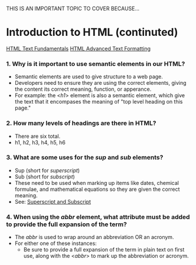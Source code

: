 THIS IS AN IMPORTANT TOPIC TO COVER BECAUSE...


# Introduction to HTML (continuted)
[HTML Text Fundamentals](https://developer.mozilla.org/en-US/docs/Learn/HTML/Introduction_to_HTML/HTML_text_fundamentals)
[HTML Advanced Text Formatting](https://developer.mozilla.org/en-US/docs/Learn/HTML/Introduction_to_HTML/Advanced_text_formatting)
### 1. Why is it important to use semantic elements in our HTML?
- Semantic elements are used to give structure to a web page.
- Developers need to ensure they are using the correct elements, giving the content its correct meaning, function, or apperance.
- For example: the <*h1*> element is also a semantic element, which give the text that it encompases the meaning of "top level heading on this page."

### 2. How many levels of headings are there in HTML?
- There are six total.
- h1, h2, h3, h4, h5, h6


### 3. What are some uses for the *sup* and *sub* elements?
- Sup (short for *superscript*)
- Sub (short for *subscript*)
- These need to be used when marking up items like dates, chemical formulae, and mathematical equations so they are given the correct meaning. 
- See: [Superscript and Subscript](https://developer.mozilla.org/en-US/docs/Learn/HTML/Introduction_to_HTML/Advanced_text_formatting)

### 4. When using the *abbr* element, what attribute must be added to provide the full expansion of the term?
- The *abbr* is used to wrap around an abbreviation OR an acronym.
- For either one of these instances:
    * Be sure to provide a full expansion of the term in plain text on first use, along with the <*abbr*> to mark up the abbreviation or acronym.
